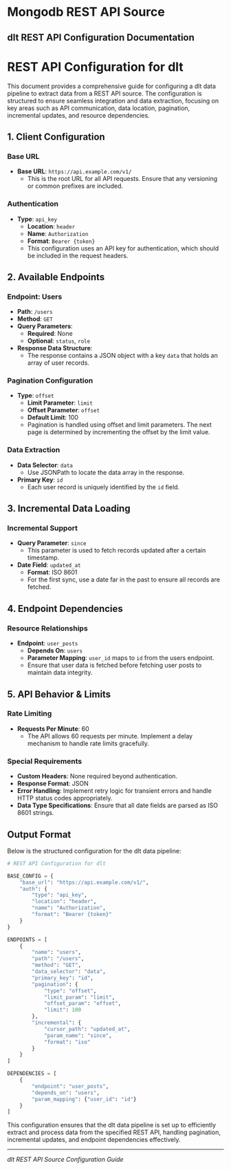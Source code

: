 # Mongodb REST API Source

## dlt REST API Configuration Documentation

# REST API Configuration for dlt

This document provides a comprehensive guide for configuring a dlt data pipeline to extract data from a REST API source. The configuration is structured to ensure seamless integration and data extraction, focusing on key areas such as API communication, data location, pagination, incremental updates, and resource dependencies.

## 1. Client Configuration

### Base URL
- **Base URL**: `https://api.example.com/v1/`
  - This is the root URL for all API requests. Ensure that any versioning or common prefixes are included.

### Authentication
- **Type**: `api_key`
  - **Location**: `header`
  - **Name**: `Authorization`
  - **Format**: `Bearer {token}`
  - This configuration uses an API key for authentication, which should be included in the request headers.

## 2. Available Endpoints

### Endpoint: Users
- **Path**: `/users`
- **Method**: `GET`
- **Query Parameters**:
  - **Required**: None
  - **Optional**: `status`, `role`
- **Response Data Structure**:
  - The response contains a JSON object with a key `data` that holds an array of user records.

### Pagination Configuration
- **Type**: `offset`
  - **Limit Parameter**: `limit`
  - **Offset Parameter**: `offset`
  - **Default Limit**: 100
  - Pagination is handled using offset and limit parameters. The next page is determined by incrementing the offset by the limit value.

### Data Extraction
- **Data Selector**: `data`
  - Use JSONPath to locate the data array in the response.
- **Primary Key**: `id`
  - Each user record is uniquely identified by the `id` field.

## 3. Incremental Data Loading

### Incremental Support
- **Query Parameter**: `since`
  - This parameter is used to fetch records updated after a certain timestamp.
- **Date Field**: `updated_at`
  - **Format**: ISO 8601
  - For the first sync, use a date far in the past to ensure all records are fetched.

## 4. Endpoint Dependencies

### Resource Relationships
- **Endpoint**: `user_posts`
  - **Depends On**: `users`
  - **Parameter Mapping**: `user_id` maps to `id` from the users endpoint.
  - Ensure that user data is fetched before fetching user posts to maintain data integrity.

## 5. API Behavior & Limits

### Rate Limiting
- **Requests Per Minute**: 60
  - The API allows 60 requests per minute. Implement a delay mechanism to handle rate limits gracefully.

### Special Requirements
- **Custom Headers**: None required beyond authentication.
- **Response Format**: JSON
- **Error Handling**: Implement retry logic for transient errors and handle HTTP status codes appropriately.
- **Data Type Specifications**: Ensure that all date fields are parsed as ISO 8601 strings.

## Output Format

Below is the structured configuration for the dlt data pipeline:

```python
# REST API Configuration for dlt

BASE_CONFIG = {
    "base_url": "https://api.example.com/v1/",
    "auth": {
        "type": "api_key",
        "location": "header",
        "name": "Authorization",
        "format": "Bearer {token}"
    }
}

ENDPOINTS = [
    {
        "name": "users",
        "path": "/users",
        "method": "GET",
        "data_selector": "data",
        "primary_key": "id",
        "pagination": {
            "type": "offset",
            "limit_param": "limit",
            "offset_param": "offset",
            "limit": 100
        },
        "incremental": {
            "cursor_path": "updated_at",
            "param_name": "since",
            "format": "iso"
        }
    }
]

DEPENDENCIES = [
    {
        "endpoint": "user_posts", 
        "depends_on": "users",
        "param_mapping": {"user_id": "id"}
    }
]
```

This configuration ensures that the dlt data pipeline is set up to efficiently extract and process data from the specified REST API, handling pagination, incremental updates, and endpoint dependencies effectively.

---
*dlt REST API Source Configuration Guide*